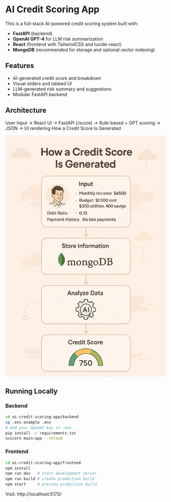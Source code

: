 
# AI Credit Scoring App

This is a full-stack AI-powered credit scoring system built with:
- **FastAPI** (backend)
- **OpenAI GPT-4** for LLM risk summarization
- **React** (frontend with TailwindCSS and lucide-react)
- **MongoDB** (recommended for storage and optional vector indexing)

## Features

- AI-generated credit score and breakdown
- Visual sliders and tabbed UI
- LLM-generated risk summary and suggestions
- Modular FastAPI backend

## Architecture
User Input → React UI → FastAPI (/score) → Rule-based + GPT scoring → JSON → UI rendering
How a Credit Score Is Generated



![Credit Score Flow](Credit%20Solution.png)



## Running Locally

### Backend
```bash
cd ai-credit-scoring-app/backend
cp .env.example .env
# Add your OpenAI key in .env
pip install -r requirements.txt
uvicorn main:app --reload
```

### Frontend
```bash
cd ai-credit-scoring-app/frontend
npm install
npm run dev   # start development server
npm run build # create production build
npm start     # preview production build
```

Visit: http://localhost:5173/

